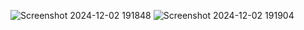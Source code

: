 ![Screenshot 2024-12-02 191848](https://github.com/user-attachments/assets/8193e3d9-c6c0-4114-95ec-29945501b9e8)
![Screenshot 2024-12-02 191904](https://github.com/user-attachments/assets/07f77074-aadc-4e02-9996-a998d5ee63f9)
